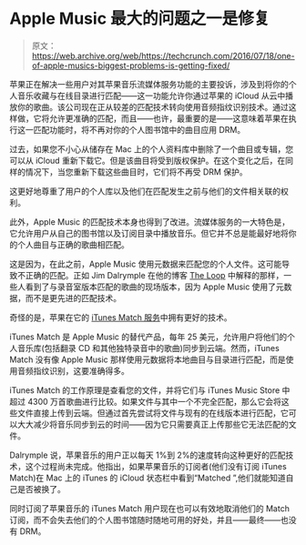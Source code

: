 # Apple Music 最大的问题之一是修复

> 原文：<https://web.archive.org/web/https://techcrunch.com/2016/07/18/one-of-apple-musics-biggest-problems-is-getting-fixed/>

苹果正在解决一些用户对其苹果音乐流媒体服务功能的主要投诉，涉及到将你的个人音乐收藏与在线目录进行匹配——这一功能允许你通过苹果的 iCloud 从云中播放你的歌曲。该公司现在正从较差的匹配技术转向使用音频指纹识别技术。通过这样做，它将允许更准确的匹配，而且——也许，最重要的是——这意味着苹果在执行这一匹配功能时，将不再对你的个人图书馆中的曲目应用 DRM。

过去，如果您不小心从储存在 Mac 上的个人资料库中删除了一个曲目或专辑，您可以从 iCloud 重新下载它。但是该曲目将受到版权保护。在这个变化之后，在同样的情况下，当您重新下载这些曲目时，它们将不再受 DRM 保护。

这更好地尊重了用户的个人库以及他们在匹配发生之前与他们的文件相关联的权利。

此外，Apple Music 的匹配技术本身也得到了改进。流媒体服务的一大特色是，它允许用户从自己的图书馆以及订阅目录中播放音乐。但它并不总是能最好地将你的个人曲目与正确的歌曲相匹配。

这是因为，在此之前，Apple Music 使用元数据来匹配您的个人文件。这可能导致不正确的匹配。正如 Jim Dalrymple 在他的博客 [The Loop](https://web.archive.org/web/20230326030957/http://www.loopinsight.com/2016/07/18/apple-begins-rolling-out-itunes-match-with-audio-fingerprint-to-apple-music-subscribers/) 中解释的那样，一些人看到了与录音室版本匹配的歌曲的现场版本，因为 Apple Music 使用了元数据，而不是更先进的匹配技术。

奇怪的是，苹果在它的 [iTunes Match 服务](https://web.archive.org/web/20230326030957/http://www.apple.com/itunes/itunes-match/)中拥有更好的技术。

iTunes Match 是 Apple Music 的替代产品，每年 25 美元，允许用户将他们的个人音乐库(包括翻录 CD 和其他独特录音中的歌曲)同步到云端。然而，iTunes Match 没有像 Apple Music 那样使用元数据将本地曲目与目录进行匹配，而是使用音频指纹识别，这要准确得多。

iTunes Match 的工作原理是查看您的文件，并将它们与 iTunes Music Store 中超过 4300 万首歌曲进行比较。如果文件与其中一个不完全匹配，那么它会将这些文件直接上传到云端。但通过首先尝试将文件与现有的在线版本进行匹配，它可以大大减少将音乐同步到云的时间——因为它只需要真正上传那些它无法匹配的文件。

Dalrymple 说，苹果音乐的用户正以每天 1%到 2%的速度转向这种更好的匹配技术，这个过程尚未完成。他指出，如果苹果音乐的订阅者(他们没有订阅 iTunes Match)在 Mac 上的 iTunes 的 iCloud 状态栏中看到“Matched ”,他们就能知道自己是否被换了。

同时订阅了苹果音乐的 iTunes Match 用户现在也可以有效地取消他们的 Match 订阅，而不会失去他们的个人图书馆随时随地可用的好处，并且——最终——也没有 DRM。